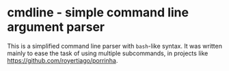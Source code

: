 cmdline - simple command line argument parser
=============================================

This is a simplified command line parser with `bash`-like syntax.
It was written mainly to ease the task of using multiple subcommands,
in projects like <https://github.com/royertiago/porrinha>.
